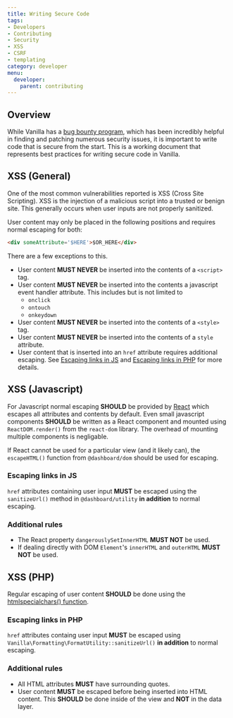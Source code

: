 ```yaml
---
title: Writing Secure Code
tags:
- Developers
- Contributing
- Security
- XSS
- CSRF
- templating
category: developer
menu:
  developer:
    parent: contributing
---
```


## Overview

While Vanilla has a [bug bounty program](https://hackerone.com/vanilla), which has been incredibly helpful in finding and patching numerous security issues, it is important to write code that is secure from the start. This is a working document that represents best practices for writing secure code in Vanilla.

## XSS (General)

One of the most common vulnerabilities reported is XSS (Cross Site Scripting). XSS is the injection of a malicious script into a trusted or benign site. This generally occurs when user inputs are not properly sanitized. 

User content may only be placed in the following positions and requires normal escaping for both:

```html
<div someAttribute='$HERE'>$OR_HERE</div>
```

There are a few exceptions to this.

- User content __MUST NEVER__ be inserted into the contents of a `<script>` tag.
- User content __MUST NEVER__ be inserted into the contents a javascript event handler attribute. This includes but is not limited to
    - `onclick`
    - `ontouch`
    - `onkeydown`
- User content __MUST NEVER__ be inserted into the contents of a `<style>` tag.
- User content __MUST NEVER__ be inserted into the contents of a `style` attribute.
- User content that is inserted into an `href` attribute requires additional escaping. See [Escaping links in JS](#escaping-links-in-js) and [Escaping links in PHP](#escaping-links-in-php) for more details.

## XSS (Javascript)

For Javascript normal escaping __SHOULD__ be provided by [React](https://reactjs.org/) which escapes all attributes and contents by default. Even small javascript components __SHOULD__ be written as a React component and mounted using `ReactDOM.render()` from the `react-dom` library. The overhead of mounting multiple components is negligable.

If React cannot be used for a particular view (and it likely can), the `escapeHTML()` function from `@dashboard/dom` should be used for escaping.

### Escaping links in JS

`href` attributes containing user input __MUST__ be escaped using the `sanitizeUrl()` method in `@dashboard/utility` __in addition__ to normal escaping.

### Additional rules

- The React property `dangerouslySetInnerHTML` __MUST NOT__ be used.
- If dealing directly with DOM `Element`'s `innerHTML` and `outerHTML` __MUST NOT__ be used.

## XSS (PHP)

Regular escaping of user content __SHOULD__ be done using the [htmlspecialchars() function](http://php.net/manual/en/function.htmlspecialchars.php).

### Escaping links in PHP

`href` attributes containg user input __MUST__ be escaped using `Vanilla\Formatting\FormatUtility::sanitizeUrl()` __in addition__ to normal escaping.

### Additional rules

- All HTML attributes __MUST__ have surrounding quotes.
- User content __MUST__ be escaped before being inserted into HTML content. This __SHOULD__ be done inside of the view and __NOT__ in the data layer. 
